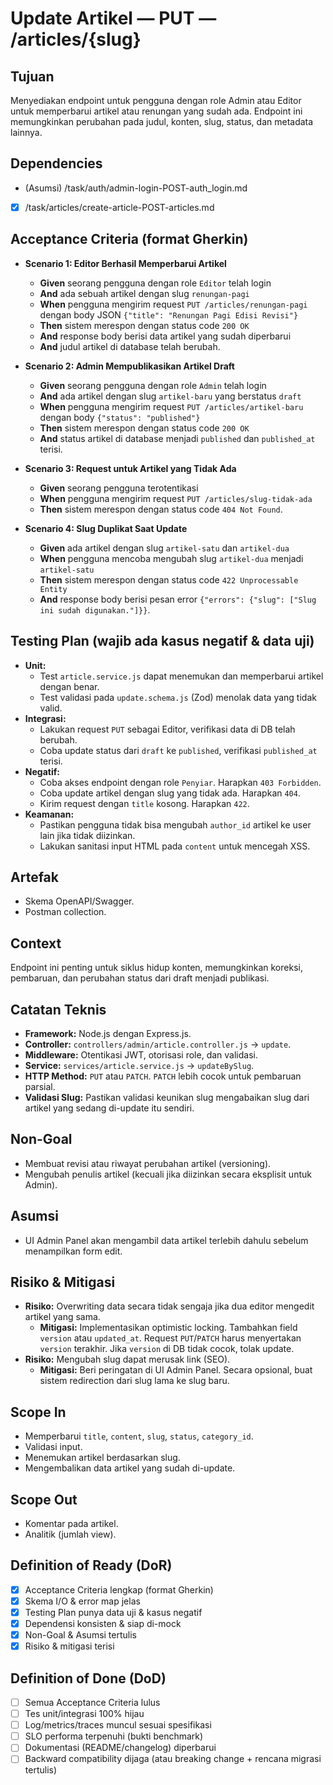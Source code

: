 # Update Artikel — PUT — /articles/{slug}

## Tujuan
Menyediakan endpoint untuk pengguna dengan role Admin atau Editor untuk memperbarui artikel atau renungan yang sudah ada. Endpoint ini memungkinkan perubahan pada judul, konten, slug, status, dan metadata lainnya.

## Dependencies
- (Asumsi) /task/auth/admin-login-POST-auth_login.md
- [x] /task/articles/create-article-POST-articles.md

## Acceptance Criteria (format Gherkin)
- **Scenario 1: Editor Berhasil Memperbarui Artikel**
  - **Given** seorang pengguna dengan role `Editor` telah login
  - **And** ada sebuah artikel dengan slug `renungan-pagi`
  - **When** pengguna mengirim request `PUT /articles/renungan-pagi` dengan body JSON `{"title": "Renungan Pagi Edisi Revisi"}`
  - **Then** sistem merespon dengan status code `200 OK`
  - **And** response body berisi data artikel yang sudah diperbarui
  - **And** judul artikel di database telah berubah.

- **Scenario 2: Admin Mempublikasikan Artikel Draft**
  - **Given** seorang pengguna dengan role `Admin` telah login
  - **And** ada artikel dengan slug `artikel-baru` yang berstatus `draft`
  - **When** pengguna mengirim request `PUT /articles/artikel-baru` dengan body `{"status": "published"}`
  - **Then** sistem merespon dengan status code `200 OK`
  - **And** status artikel di database menjadi `published` dan `published_at` terisi.

- **Scenario 3: Request untuk Artikel yang Tidak Ada**
  - **Given** seorang pengguna terotentikasi
  - **When** pengguna mengirim request `PUT /articles/slug-tidak-ada`
  - **Then** sistem merespon dengan status code `404 Not Found`.

- **Scenario 4: Slug Duplikat Saat Update**
  - **Given** ada artikel dengan slug `artikel-satu` dan `artikel-dua`
  - **When** pengguna mencoba mengubah slug `artikel-dua` menjadi `artikel-satu`
  - **Then** sistem merespon dengan status code `422 Unprocessable Entity`
  - **And** response body berisi pesan error `{"errors": {"slug": ["Slug ini sudah digunakan."]}}`.

## Testing Plan (wajib ada kasus negatif & data uji)
- **Unit:**
  - Test `article.service.js` dapat menemukan dan memperbarui artikel dengan benar.
  - Test validasi pada `update.schema.js` (Zod) menolak data yang tidak valid.
- **Integrasi:**
  - Lakukan request `PUT` sebagai Editor, verifikasi data di DB telah berubah.
  - Coba update status dari `draft` ke `published`, verifikasi `published_at` terisi.
- **Negatif:**
  - Coba akses endpoint dengan role `Penyiar`. Harapkan `403 Forbidden`.
  - Coba update artikel dengan slug yang tidak ada. Harapkan `404`.
  - Kirim request dengan `title` kosong. Harapkan `422`.
- **Keamanan:**
  - Pastikan pengguna tidak bisa mengubah `author_id` artikel ke user lain jika tidak diizinkan.
  - Lakukan sanitasi input HTML pada `content` untuk mencegah XSS.

## Artefak
- Skema OpenAPI/Swagger.
- Postman collection.

## Context
Endpoint ini penting untuk siklus hidup konten, memungkinkan koreksi, pembaruan, dan perubahan status dari draft menjadi publikasi.

## Catatan Teknis
- **Framework:** Node.js dengan Express.js.
- **Controller:** `controllers/admin/article.controller.js` -> `update`.
- **Middleware:** Otentikasi JWT, otorisasi role, dan validasi.
- **Service:** `services/article.service.js` -> `updateBySlug`.
- **HTTP Method:** `PUT` atau `PATCH`. `PATCH` lebih cocok untuk pembaruan parsial.
- **Validasi Slug:** Pastikan validasi keunikan slug mengabaikan slug dari artikel yang sedang di-update itu sendiri.

## Non-Goal
- Membuat revisi atau riwayat perubahan artikel (versioning).
- Mengubah penulis artikel (kecuali jika diizinkan secara eksplisit untuk Admin).

## Asumsi
- UI Admin Panel akan mengambil data artikel terlebih dahulu sebelum menampilkan form edit.

## Risiko & Mitigasi
- **Risiko:** Overwriting data secara tidak sengaja jika dua editor mengedit artikel yang sama.
  - **Mitigasi:** Implementasikan optimistic locking. Tambahkan field `version` atau `updated_at`. Request `PUT`/`PATCH` harus menyertakan `version` terakhir. Jika `version` di DB tidak cocok, tolak update.
- **Risiko:** Mengubah slug dapat merusak link (SEO).
  - **Mitigasi:** Beri peringatan di UI Admin Panel. Secara opsional, buat sistem redirection dari slug lama ke slug baru.

## Scope In
- Memperbarui `title`, `content`, `slug`, `status`, `category_id`.
- Validasi input.
- Menemukan artikel berdasarkan slug.
- Mengembalikan data artikel yang sudah di-update.

## Scope Out
- Komentar pada artikel.
- Analitik (jumlah view).

## Definition of Ready (DoR)
- [x] Acceptance Criteria lengkap (format Gherkin)  
- [x] Skema I/O & error map jelas  
- [x] Testing Plan punya data uji & kasus negatif  
- [x] Dependensi konsisten & siap di-mock  
- [x] Non-Goal & Asumsi tertulis  
- [x] Risiko & mitigasi terisi  

## Definition of Done (DoD)
- [ ] Semua Acceptance Criteria lulus  
- [ ] Tes unit/integrasi 100% hijau  
- [ ] Log/metrics/traces muncul sesuai spesifikasi  
- [ ] SLO performa terpenuhi (bukti benchmark)  
- [ ] Dokumentasi (README/changelog) diperbarui  
- [ ] Backward compatibility dijaga (atau breaking change + rencana migrasi tertulis)  
